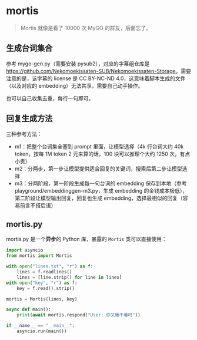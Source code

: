 # mortis

> Mortis 就像是看了 10000 次 MyGO 的群友，后面忘了。

## 生成台词集合

参考 mygo-gen.py（需要安装 pysub2），对应的字幕组仓库是 <https://github.com/Nekomoekissaten-SUB/Nekomoekissaten-Storage>。需要注意的是，该字幕的 license 是 CC BY-NC-ND 4.0，这意味着脚本生成的文件（以及对应的 embedding）无法共享，需要自己动手操作。

也可以自己收集去重，每行一句即可。

## 回复生成方法

三种参考方法：

- m1：把整个台词集全塞到 prompt 里面，让模型选择（4k 行台词大约 40k token，按每 1M token 2 元来算的话，100 块可以推理个大约 1250 次，有点小贵）
- m2：分两步，第一步让模型提供适合回复的关键词，搜索后第二步让模型选择
- m3：分两阶段，第一阶段生成每一句台词的 embedding 保存到本地（参考 playground/embeddinggen-m3.py，生成 embedding 的金钱成本极低），第二阶段让模型输出回复，回复也生成 embedding，选择最相似的回复（容易前言不搭后语）

## mortis.py

mortis.py 是一个**异步**的 Python 库，暴露的 `Mortis` 类可以直接使用：

```python
import asyncio
from mortis import Mortis

with open("lines.txt", "r") as f:
    lines = f.readlines()
    lines = [line.strip() for line in lines]
with open("key", "r") as f:
    key = f.read().strip()

mortis = Mortis(lines, key)

async def main():
    print(await mortis.respond("User: 你又睡不着吗"))

if __name__ == "__main__":
    asyncio.run(main())
```
